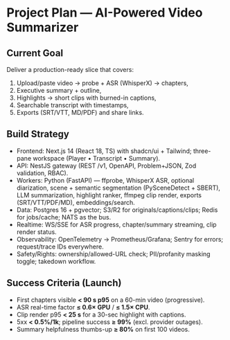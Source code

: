 # Project Plan — AI-Powered Video Summarizer

## Current Goal
Deliver a production-ready slice that covers:
1) Upload/paste video → probe + ASR (WhisperX) → chapters,
2) Executive summary + outline,
3) Highlights → short clips with burned-in captions,
4) Searchable transcript with timestamps,
5) Exports (SRT/VTT, MD/PDF) and share links.

## Build Strategy
- Frontend: Next.js 14 (React 18, TS) with shadcn/ui + Tailwind; three-pane workspace (Player • Transcript • Summary).
- API: NestJS gateway (REST /v1, OpenAPI, Problem+JSON, Zod validation, RBAC).
- Workers: Python (FastAPI) — ffprobe, WhisperX ASR, optional diarization, scene + semantic segmentation (PySceneDetect + SBERT), LLM summarization, highlight ranker, ffmpeg clip render, exports (SRT/VTT/PDF/MD), embeddings/search.
- Data: Postgres 16 + pgvector; S3/R2 for originals/captions/clips; Redis for jobs/cache; NATS as the bus.
- Realtime: WS/SSE for ASR progress, chapter/summary streaming, clip render status.
- Observability: OpenTelemetry → Prometheus/Grafana; Sentry for errors; request/trace IDs everywhere.
- Safety/Rights: ownership/allowed-URL check; PII/profanity masking toggle; takedown workflow.

## Success Criteria (Launch)
- First chapters visible **< 90 s p95** on a 60-min video (progressive).
- ASR real-time factor **≤ 0.6× GPU** / **≤ 1.5× CPU**.
- Clip render p95 **< 25 s** for a 30-sec highlight with captions.
- 5xx **< 0.5%/1k**; pipeline success **≥ 99%** (excl. provider outages).
- Summary helpfulness thumbs-up **≥ 80%** on first 100 videos.
